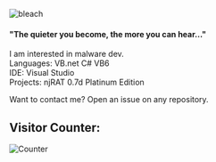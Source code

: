 ![bleach](https://user-images.githubusercontent.com/127018596/223015361-b0c696a0-b5e5-4a1c-b900-611c23fe1e3a.gif)  
  
#### "The quieter you become, the more you can hear..."  
  
I am interested in malware dev.  
Languages:  VB.net C# VB6  
IDE: Visual Studio  
Projects: njRAT 0.7d Platinum Edition  

Want to contact me? Open an issue on any repository.  

## Visitor Counter:

![Counter](https://count.getloli.com/get/@ChimesOfDestruction?theme=moebooru)
